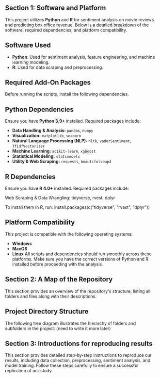## Section 1: Software and Platform

This project utilizes **Python** and **R** for sentiment analysis on movie reviews and predicting box office revenue. Below is a detailed breakdown of the software, required dependencies, and platform compatibility.

 ## Software Used
- **Python**: Used for sentiment analysis, feature engineering, and machine learning modeling.
- **R**: Used for data scraping and preprocessing.

## Required Add-On Packages
Before running the scripts, install the following dependencies.

## Python Dependencies
Ensure you have **Python 3.9+** installed. Required packages include:

- **Data Handling & Analysis:** `pandas`, `numpy`
- **Visualization:** `matplotlib`, `seaborn`
- **Natural Language Processing (NLP):** `nltk`, `vaderSentiment`, `TfidfVectorizer`
- **Machine Learning:** `scikit-learn`, `xgboost`
- **Statistical Modeling:** `statsmodels`
- **Utility & Web Scraping:** `requests`, `beautifulsoup4`

## R Dependencies
Ensure you have **R 4.0+** installed. Required packages include:

Web Scraping & Data Wrangling: tidyverse, rvest, dplyr

To install them in R, run:
install.packages(c("tidyverse", "rvest", "dplyr"))

## Platform Compatibility
This project is compatible with the following operating systems:

- **Windows**
- **MacOS**
- **Linux**
All scripts and dependencies should run smoothly across these platforms. Make sure you have the correct versions of Python and R installed before proceeding with the analysis.

## Section 2: A Map of the Repository

This section provides an overview of the repository's structure, listing all folders and files along with their descriptions.

## Project Directory Structure
The following tree diagram illustrates the hierarchy of folders and subfolders in the project:
(need to write it more later) 

## Section 3: Introductions for reproducing results 

This section provides detailed step-by-step instructions to reproduce our results, including data collection, preprocessing, sentiment analysis, and model training. Follow these steps carefully to ensure a successful replication of our study.



